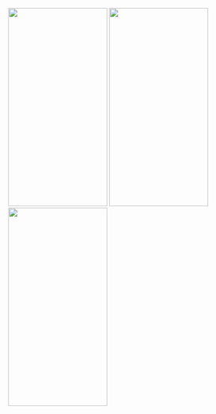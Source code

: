 <p>
<img src="(https://github.com/rutvik4940/invoice_app/assets/153794371/8c57050f-e4ed-4ed8-a10d-89dcfb753435)"
 height="400px" width="200px" />
<img src="(https://github.com/rutvik4940/invoice_app/assets/153794371/905fe1a2-8a21-471b-9414-5304d0fd1d69)"
 height="400px" width="200px"     />
<img src= "(https://github.com/rutvik4940/invoice_app/assets/153794371/40010aeb-8735-4220-83e5-5e3b91cc7b54)"
height="400px" width="200px"     />
</p>
